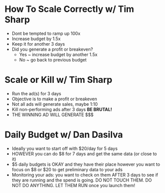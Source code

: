 # How To Scale Correctly w/ Tim Sharp
* Dont be tempted to ramp up 100x
* Increase budget by 1.5x
* Keep it for another 3 days
* Did you generate a profit or breakeven?
  * Yes ~ increase budget by another 1.5x
  * No ~ go back to previous budget

# Scale or Kill w/ Tim Sharp
* Run the ad(s) for 3 days
* Objective is to make a profit or breakeven
* Not all ads will generate sales, maybe 1:10
* Kill non-performing ads after 3 days **BE BRUTAL!**
* THE WINNING AD WILL GENERATE $$$


# Daily Budget w/ Dan Dasilva
* Ideally you want to start off with $20/day for 5 days
* HOWEVER you can do $8 for 7 days and get the same data (or close to it)
* $5 daily budgets is OKAY and they have their place however you want to focus on $8 or $20 to get preliminary data to your ads
* Monitoring your ads: you want to check on them AFTER 3 days to see if they are running and the spend is going. DO NOT TOUCH THEM. DO NOT DO ANYTHING. LET THEM RUN once you launch them!

